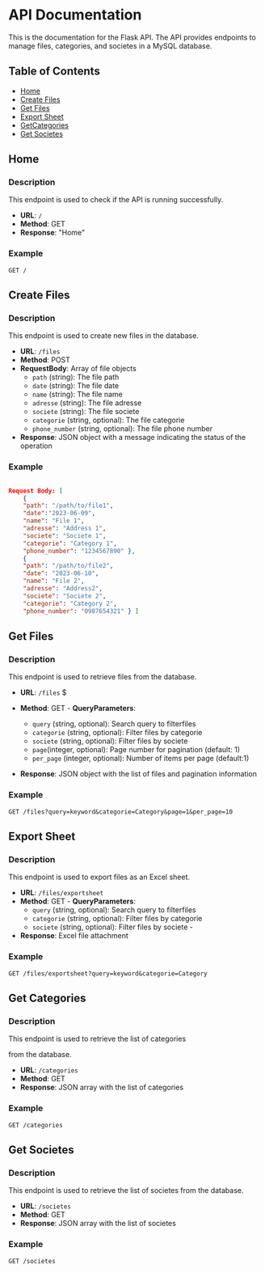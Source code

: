 # API Documentation

This is the documentation for the Flask API. The API provides endpoints
to manage files, categories, and societes in a MySQL database.

## Table of Contents

- [Home](#home)
- [Create Files](#create-files)
- [Get Files](#get-files)
- [Export Sheet](#export-sheet)
- [GetCategories](#get-categories)
- [Get Societes](#get-societes)

## Home

### Description

This endpoint is used to check if the API is running successfully.

- **URL**: `/`
- **Method**: GET
- **Response**: "Home"

### Example

``` GET / ```

## Create Files

### Description

This endpoint is used to create new files in the database.

- **URL**: `/files`
- **Method**: POST
- **RequestBody**: Array of file objects
  - `path` (string): The file path 
  - `date` (string): The file date
  - `name` (string): The file name 
  - `adresse` (string): The file adresse
  - `societe` (string): The file societe
  - `categorie` (string, optional): The file categorie
  - `phone_number` (string, optional): The file phone number
- **Response**: JSON object with a message indicating the status of the operation

### Example

```json POST /files

Request Body: [
    { 
    "path": "/path/to/file1", 
    "date":"2023-06-09", 
    "name": "File 1",
    "adresse": "Address 1",
    "societe": "Societe 1",
    "categorie": "Category 1",
    "phone_number": "1234567890" }, 
    {
    "path": "/path/to/file2",
    "date": "2023-06-10",
    "name": "File 2",
    "adresse": "Address2",
    "societe": "Societe 2",
    "categorie": "Category 2",
    "phone_number": "0987654321" } ]
 ```

## Get Files

### Description

This endpoint is used to retrieve files from the database.

- **URL**: `/files`  $
- **Method**: GET - **QueryParameters**:  
  - `query` (string, optional): Search query to filterfiles
  - `categorie` (string, optional): Filter files by categorie
  - `societe` (string, optional): Filter files by societe
  - `page`(integer, optional): Page number for pagination (default: 1)
  - `per_page` (integer, optional): Number of items per page (default:1)
  
- **Response**: JSON object with the list of files and pagination information

### Example

``` GET /files?query=keyword&categorie=Category&page=1&per_page=10 ```

## Export Sheet

### Description

This endpoint is used to export files as an Excel sheet.

- **URL**: `/files/exportsheet`
- **Method**: GET - **QueryParameters**:
  - `query` (string, optional): Search query to filterfiles
  - `categorie` (string, optional): Filter files by categorie
  - `societe` (string, optional): Filter files by societe -
- **Response**: Excel file attachment

### Example

``` GET /files/exportsheet?query=keyword&categorie=Category ```

## Get Categories

### Description

This endpoint is used to retrieve the list of categories

from the database.

- **URL**: `/categories`
- **Method**: GET
- **Response**: JSON array with the list of categories

### Example

``` GET /categories ```

## Get Societes

### Description

This endpoint is used to retrieve the list of societes from the
database.

- **URL**: `/societes`
- **Method**: GET
- **Response**: JSON array with the list of societes

### Example

``` GET /societes ```
